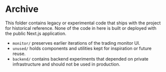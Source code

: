 # Archive

This folder contains legacy or experimental code that ships with the project for historical reference. None of the code in here is built or deployed with the public Next.js application.

- `monitor/` preserves earlier iterations of the trading monitor UI.
- `unused/` holds components and utilities kept for inspiration or future reuse.
- `backend/` contains backend experiments that depended on private infrastructure and should not be used in production.
